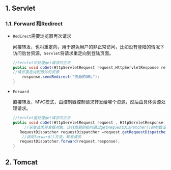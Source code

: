 ## 1. Servlet

### 1.1. Forward 和Redirect

+ `Redirect`需要浏览器再次请求

  间接转发，也叫重定向，用于避免用户的非正常访问，比如没有登陆的情况下访问后台资源，`Servlet`将请求重定向到登陆页面。

  ```java
  //Servlet中处理get请求的方法
  public void doGet(HttpServletRequest request,HttpServletResponse response){
  //请求重定向到另外的资源
      response.sendRedirect("资源的URL");
  }
  ```

+ `Forward`

  直接转发，MVC模式，由控制器控制请求转发给哪个资源，然后由具体资源处理请求。

  ```java
  //Servlet里处理get请求的方法
  public void doGet(HttpServletRequest request , HttpServletResponse response){
       //获取请求转发器对象，该转发器的指向通过getRequestDisPatcher()的参数设置
     RequestDispatcher requestDispatcher =request.getRequestDispatcher("资源的URL");
      //调用forward()方法，转发请求      
     requestDispatcher.forward(request,response);    
  }
  ```

  

## 2. Tomcat

